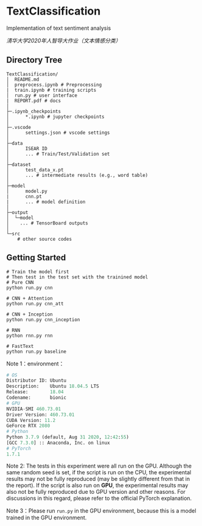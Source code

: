 # TextClassification

Implementation of text sentiment analysis

*清华大学2020年人智导大作业（文本情感分类）*

## Directory Tree

```shell
TextClassification/
│  README.md
│  preprocess.ipynb # Preprocessing
|  train.ipynb # training scripts
│  run.py # user interface
|  REPORT.pdf # docs
│
├─.ipynb_checkpoints
│      *.ipynb # jupyter checkpoints
│
├─.vscode
│      settings.json # vscode settings
│
├─data
│      ISEAR ID
│      ... # Train/Test/Validation set
│
├─dataset
│      test_data_x.pt
│      ... # intermediate results (e.g., word table)
│
├─model
│      model.py
|	   cnn.pt 
|  	   ... # model definition
│
├─output
│  └─model
│    ... # TensorBoard outputs
│
└─src
    # other source codes
```

## Getting Started

```shell
# Train the model first
# Then test in the test set with the trainined model
# Pure CNN
python run.py cnn

# CNN + Attention
python run.py cnn_att

# CNN + Inception
python run.py cnn_inception

# RNN
python rnn.py rnn

# FastText
python run.py baseline
```

Note 1：environment：

```python
# OS
Distributor ID: Ubuntu
Description:    Ubuntu 18.04.5 LTS
Release:        18.04
Codename:       bionic
# GPU
NVIDIA-SMI 460.73.01
Driver Version: 460.73.01
CUDA Version: 11.2
GeForce RTX 2080
# Python
Python 3.7.9 (default, Aug 31 2020, 12:42:55) 
[GCC 7.3.0] :: Anaconda, Inc. on linux
# PyTorch
1.7.1
```

Note 2: The tests in this experiment were all run on the GPU. Although the same random seed is set, if the script is run on the CPU, the experimental results may not be fully reproduced (may be slightly different from that in the report). If the script is also run on **GPU**, the experimental results may also not be fully reproduced due to GPU version and other reasons. For discussions in this regard, please refer to the official PyTorch explanation.

Note 3：Please run `run.py` in the GPU environment, because this is a model trained in the GPU environment.
